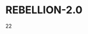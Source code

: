 # REBELLION-2.0                                                                                                          

22
